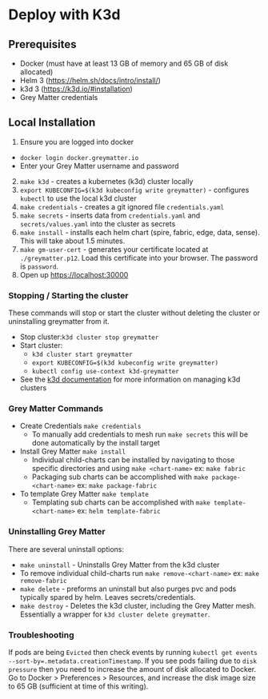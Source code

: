 # Deploy with K3d

## Prerequisites

- Docker (must have at least 13 GB of memory and 65 GB of disk allocated)
- Helm 3 (https://helm.sh/docs/intro/install/)
- k3d 3 (https://k3d.io/#installation)
- Grey Matter credentials

## Local Installation

1. Ensure you are logged into docker
  - `docker login docker.greymatter.io`
  - Enter your Grey Matter username and password
2. `make k3d` - creates a kubernetes (k3d) cluster locally
3. `export KUBECONFIG=$(k3d kubeconfig write greymatter)` - configures `kubectl` to use the local k3d cluster
4. `make credentials` - creates a git ignored file `credentials.yaml`
5. `make secrets` - inserts data from `credentials.yaml` and `secrets/values.yaml` into the cluster as secrets
6. `make install` - installs each helm chart (spire, fabric, edge, data, sense). This will take about 1.5 minutes.
7. `make gm-user-cert` - generates your certificate located at `./greymatter.p12`. Load this certificate into your browser. The password is `password`.
8. Open up <https://localhost:30000>


### Stopping / Starting the cluster
These commands will stop or start the cluster without deleting the cluster or uninstalling greymatter from it.
- Stop cluster:`k3d cluster stop greymatter`
- Start cluster:
  - `k3d cluster start greymatter`
  - `export KUBECONFIG=$(k3d kubeconfig write greymatter)`
  - `kubectl config use-context k3d-greymatter`
- See the [k3d documentation](https://k3d.io/usage/commands/k3d/) for more information on managing k3d clusters


### Grey Matter Commands

- Create Credentials `make credentials`
  - To manually add credentials to mesh run `make secrets` this will be done automatically by the install target
- Install Grey Matter `make install`
  - Individual child-charts can be installed by navigating to those specific directories and using `make <chart-name>` ex: `make fabric`
  - Packaging sub charts can be accomplished with `make package-<chart-name>` ex: `make package-fabric`
- To template Grey Matter `make template`
  - Templating sub charts can be accomplished with `make template-<chart-name>` ex: `helm template-fabric`

### Uninstalling Grey Matter
There are several uninstall options:
- `make uninstall` - Uninstalls Grey Matter from the k3d cluster
- To remove individual child-charts run `make remove-<chart-name>` ex: `make remove-fabric`
- `make delete` - preforms an uninstall but also purges pvc and pods typically spared by helm.  Leaves secrets/credentials.
- `make destroy` - Deletes the k3d cluster, including the Grey Matter mesh. Essentially a wrapper for `k3d cluster delete greymatter`.

### Troubleshooting

If pods are being `Evicted` then check events by running `kubectl get events --sort-by=.metadata.creationTimestamp`. If you see pods failing due to `disk pressure` then you need to increase the amount of disk allocated to Docker. Go to Docker > Preferences > Resources, and increase the disk image size to 65 GB (sufficient at time of this writing).
